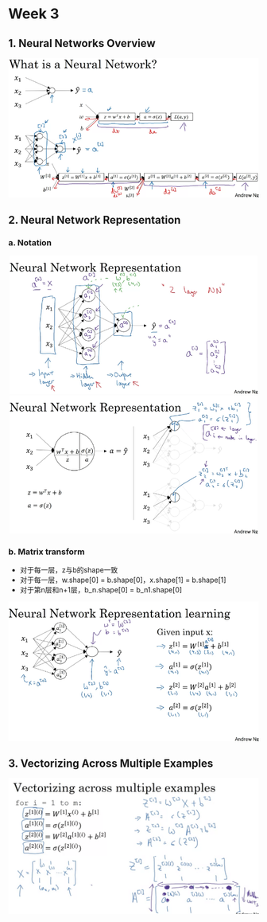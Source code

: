 # Week 3

## 1. Neural Networks Overview

<p align="center">
  <img src="../res/img/img25.png" width="600"/>
</p>

## 2. Neural Network Representation

### a. Notation

<p align="center">
  <img src="../res/img/img26.png" width="500"/>
  <img src="../res/img/img27.png" width="500"/>
</p>

### b. Matrix transform

+ 对于每一层，z与b的shape一致
+ 对于每一层，w.shape[0] = b.shape[0]，x.shape[1] = b.shape[1]
+ 对于第n层和n+1层，b_n.shape[0] = b_n1.shape[0]

<p align="center">
  <img src="../res/img/img28.png" width="600"/>
</p>

## 3. Vectorizing Across Multiple Examples

<p align="center">
  <img src="../res/img/img29.png" width="600"/>
</p>